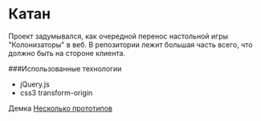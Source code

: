 Катан
=====

Проект задумывался, как очередной перенос настольной игры "Колонизаторы" в веб. В репозитории лежит большая часть всего, что должно быть на стороне клиента.

###Использованные технологии

* jQuery.js
* css3 transform-origin

Демка
<a href="http://munimaev.github.io/catan/">Несколько прототипов</a>
